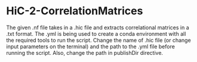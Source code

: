# HiC-2-CorrelationMatrices
The given .nf file takes in a .hic file and extracts correlational matrices in a .txt format.
The .yml is being used to create a conda environment with all the required tools to run the script.
Change the name of .hic file (or change input parameters on the terminal) and the path to the .yml file before running the script.
Also, change the path in publishDir directive.
